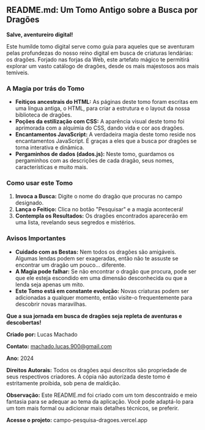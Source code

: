 ## **README.md: Um Tomo Antigo sobre a Busca por Dragões**

**Salve, aventureiro digital!**

Este humilde tomo digital serve como guia para aqueles que se aventuram pelas profundezas do nosso reino digital em busca de criaturas lendárias: os dragões. Forjado nas forjas da Web, este artefato mágico te permitirá explorar um vasto catálogo de dragões, desde os mais majestosos aos mais temíveis.

### **A Magia por trás do Tomo**

* **Feitiços ancestrais do HTML:** As páginas deste tomo foram escritas em uma língua antiga, o HTML, para criar a estrutura e o layout da nossa biblioteca de dragões.
* **Poções da estilização com CSS:** A aparência visual deste tomo foi aprimorada com a alquimia do CSS, dando vida e cor aos dragões.
* **Encantamentos JavaScript:** A verdadeira magia deste tomo reside nos encantamentos JavaScript. É graças a eles que a busca por dragões se torna interativa e dinâmica.
* **Pergaminhos de dados (dados.js):** Neste tomo, guardamos os pergaminhos com as descrições de cada dragão, seus nomes, características e muito mais.

### **Como usar este Tomo**

1. **Invoca a Busca:** Digite o nome do dragão que procuras no campo designado.
2. **Lança o Feitiço:** Clica no botão "Pesquisar" e a magia acontecerá!
3. **Contempla os Resultados:** Os dragões encontrados aparecerão em uma lista, revelando seus segredos e mistérios.

### **Avisos Importantes**

* **Cuidado com as Bestas:** Nem todos os dragões são amigáveis. Algumas lendas podem ser exageradas, então não te assuste se encontrar um dragão um pouco... diferente.
* **A Magia pode falhar:** Se não encontrar o dragão que procura, pode ser que ele esteja escondido em uma dimensão desconhecida ou que a lenda seja apenas um mito.
* **Este Tomo está em constante evolução:** Novas criaturas podem ser adicionadas a qualquer momento, então visite-o frequentemente para descobrir novas maravilhas.

**Que a sua jornada em busca de dragões seja repleta de aventuras e descobertas!**

**Criado por:** Lucas Machado

**Contato:** machado.lucas.900@gmail.com

**Ano:** 2024

**Direitos Autorais:** Todos os dragões aqui descritos são propriedade de seus respectivos criadores. A cópia não autorizada deste tomo é estritamente proibida, sob pena de maldição. 

**Observação:** Este README.md foi criado com um tom descontraído e meio fantasia para se adequar ao tema da aplicação. Você pode adaptá-lo para um tom mais formal ou adicionar mais detalhes técnicos, se preferir.

**Acesse o projeto:** campo-pesquisa-dragoes.vercel.app